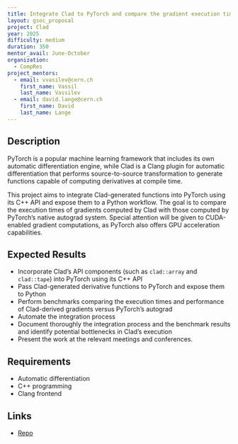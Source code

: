 ```yaml
---
title: Integrate Clad to PyTorch and compare the gradient execution times
layout: gsoc_proposal
project: Clad
year: 2025
difficulty: medium
duration: 350
mentor_avail: June-October
organization:
  - CompRes
project_mentors:
  - email: vvasilev@cern.ch
    first_name: Vassil
    last_name: Vassilev
  - email: david.lange@cern.ch
    first_name: David
    last_name: Lange
---
```


## Description

PyTorch is a popular machine learning framework that includes its own automatic differentiation engine, while Clad is a Clang plugin for automatic differentiation that performs source-to-source transformation to generate functions capable of computing derivatives at compile time.

This project aims to integrate Clad-generated functions into PyTorch using its C++ API and expose them to a Python workflow. The goal is to compare the execution times of gradients computed by Clad with those computed by PyTorch’s native autograd system. Special attention will be given to CUDA-enabled gradient computations, as PyTorch also offers GPU acceleration capabilities.

## Expected Results

* Incorporate Clad’s API components (such as `clad::array` and `clad::tape`) into PyTorch using its C++ API
* Pass Clad-generated derivative functions to PyTorch and expose them to Python
* Perform benchmarks comparing the execution times and performance of Clad-derived gradients versus PyTorch’s autograd
* Automate the integration process
* Document thoroughly the integration process and the benchmark results and identify potential bottlenecks in Clad’s execution
* Present the work at the relevant meetings and conferences.


## Requirements

* Automatic differentiation
* C++ programming
* Clang frontend


## Links
* [Repo](https://github.com/vgvassilev/clad)
